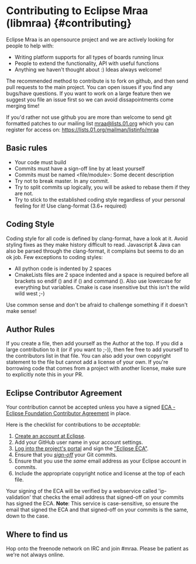 Contributing to Eclipse Mraa (libmraa)                   {#contributing}
======================

Eclipse Mraa is an opensource project and we are actively looking for people to help
with:

- Writing platform supports for all types of boards running linux
- People to extend the functionality, API with useful functions
- Anything we haven't thought about :) Ideas always welcome!

The recommended method to contribute is to fork on github, and then send pull
requests to the main project. You can open issues if you find any bugs/have
questions. If you want to work on a large feature then we suggest you file an
issue first so we can avoid dissapointments come merging time!

If you'd rather not use github you are more than welcome to send git formatted
patches to our mailing list mraa@lists.01.org which you can register for access
on: https://lists.01.org/mailman/listinfo/mraa

Basic rules
-----------
- Your code must build
- Commits must have a sign-off line by at least yourself
- Commits must be named <file/module>: Some decent description
- Try not to break master. In any commit.
- Try to split commits up logically, you will be asked to rebase them if they
  are not.
- Try to stick to the established coding style regardless of your personal
  feeling for it! Use clang-format (3.6+ required)

Coding Style
------------

Coding style for all code is defined by clang-format, have a look at it. Avoid
styling fixes as they make history difficult to read. Javascript & Java can
also be parsed through the clang-format, it complains but seems to do an ok
job. Few exceptions to coding styles:
- All python code is indented by 2 spaces
- CmakeLists files are 2 space indented and a space is required before all
  brackets so endif () and if () and command (). Also use lowercase for
  everything but variables. Cmake is case insensitive but this isn't the wild
  wild west ;-)

Use common sense and don't be afraid to challenge something if it doesn't make sense!

Author Rules
------------

If you create a file, then add yourself as the Author at the top. If you did a
large contribution to it (or if you want to ;-)), then fee free to add yourself
to the contributors list in that file. You can also add your own copyright
statement to the file but cannot add a license of your own. If you're borrowing
code that comes from a project with another license, make sure to explicitly
note this in your PR.

Eclipse Contributor Agreement
------------

Your contribution cannot be accepted unless you have a signed [ECA - Eclipse Foundation Contributor Agreement](http://www.eclipse.org/legal/ECA.php) in place.

Here is the checklist for contributions to be _acceptable_:

1. [Create an account at Eclipse](https://dev.eclipse.org/site_login/createaccount.php).
2. Add your GitHub user name in your account settings.
3. [Log into the project's portal](https://projects.eclipse.org/) and sign the ["Eclipse ECA"](https://projects.eclipse.org/user/sign/cla).
4. Ensure that you [_sign-off_](https://wiki.eclipse.org/Development_Resources/Contributing_via_Git#Signing_off_on_a_commit) your Git commits.
5. Ensure that you use the _same_ email address as your Eclipse account in commits.
6. Include the appropriate copyright notice and license at the top of each file.

Your signing of the ECA will be verified by a webservice called 'ip-validation'
that checks the email address that signed-off on your commits has signed the
ECA. **Note**: This service is case-sensitive, so ensure the email that signed
the ECA and that signed-off on your commits is the same, down to the case.

Where to find us
----------------

Hop onto the freenode network on IRC and join #mraa. Please be patient as we're
not always online.

